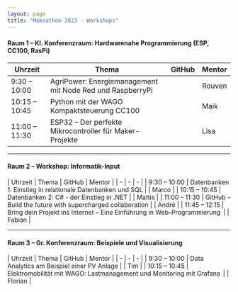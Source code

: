 ```yaml
---
layout: page
title: "Makeathon 2023 - Workshops"
---
```


#### Raum 1 – Kl. Konferenzraum: Hardwarenahe Programmierung (ESP, CC100, RasPi) 

| Uhrzeit | Thema | GitHub |Mentor |
| - | - | - | - |
| 9:30 – 10:00 | AgriPower: Energiemanagement mit Node Red und RaspberryPi | | Rouven |
| 10:15 – 10:45 | Python mit der WAGO Kompaktsteuerung CC100 | [<i class="fab fa-fw fa-github" aria-hidden="true"></i>](https://github.com/wago-stiftung/wago_cc100_python) | Maik |
| 11:00 – 11:30 | ESP32 – Der perfekte Mikrocontroller für Maker-Projekte | [<i class="fab fa-fw fa-github" aria-hidden="true"></i>](https://github.com/wago-stiftung/workshop_esp32) | Lisa |

----
[<i class="fab fa-fw fa-github" aria-hidden="true"></i>]()
#### Raum 2 – Workshop: Informatik-Input 

| Uhrzeit | Thema | GitHub | Mentor |
| - | - | - |
| 9:30 – 10:00 | Datenbanken 1: Einstieg in relationale Datenbanken und SQL | | Marco |
| 10:15 – 10:45 | Datenbanken 2: C# - der Einstieg in .NET | [<i class="fab fa-fw fa-github" aria-hidden="true"></i>](https://github.com/wago-stiftung/workshop_CSharp) | Mattis |
| 11:00 – 11:30 | GitHub – Build the future with supercharged collaboration | [<i class="fab fa-fw fa-github" aria-hidden="true"></i>](https://github.com/wago-stiftung/workshop_gitgithub) | André |
| 11:45 – 12:15 | Bring dein Projekt ins Internet – Eine Einführung in Web-Programmierung  | [<i class="fab fa-fw fa-github" aria-hidden="true"></i>](https://github.com/wago-stiftung/workshop_website) | Fabian  |

----

#### Raum 3 – Gr. Konferenzraum: Beispiele und Visualisierung 

| Uhrzeit | Thema | GitHub | Mentor |
| - | - | - |
| 9:30 – 10:00 | Data Analytics am Beispiel einer PV Anlage | | Tim |
| 10:15 – 10:45 | Elektromobilität mit WAGO: Lastmanagement und Monitoring mit Grafana  | | Florian |
